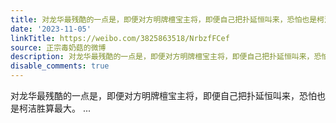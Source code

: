 ```yaml
---
title: 对龙华最残酷的一点是，即便对方明牌檀宝主将，即便自己把扑延恒叫来，恐怕也是柯洁胜算最大。
date: '2023-11-05'
linkTitle: https://weibo.com/3825863518/NrbzfFCef
source: 正宗毒奶菇的微博
description: 对龙华最残酷的一点是，即便对方明牌檀宝主将，即便自己把扑延恒叫来，恐怕也是柯洁胜算最大。  ...
disable_comments: true
---
```

对龙华最残酷的一点是，即便对方明牌檀宝主将，即便自己把扑延恒叫来，恐怕也是柯洁胜算最大。  ...